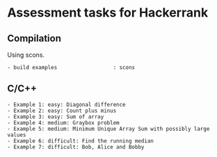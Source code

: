 # Assessment tasks for Hackerrank

## Compilation

 Using scons.

    - build examples                  : scons

## C/C++

    - Example 1: easy: Diagonal difference
    - Example 2: easy: Count plus minus
    - Example 3: easy: Sum of array
    - Example 4: medium: Graybox problem
    - Example 5: medium: Minimum Unique Array Sum with possibly large values
    - Example 6: difficult: Find the running median
    - Example 7: difficult: Bob, Alice and Bobby
